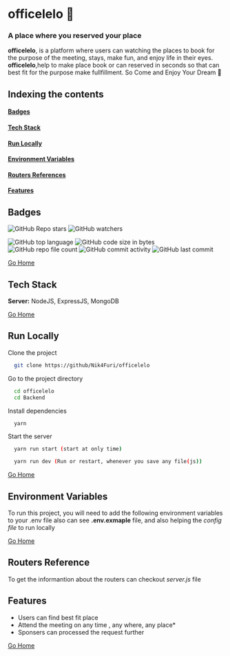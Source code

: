 # <h1 id="officelelo"> officelelo 🚀 </h1>
### A place where you reserved your place
**officelelo**, is a platform where users can watching the places to book for the purpose of the meeting, stays, make fun, and enjoy life in their eyes.
**officelelo**,help to make place book or can reserved in seconds so that can best fit for the purpose make fullfillment. So Come and Enjoy Your Dream 🌠

## Indexing the contents
####   <p><a href="#badges" >Badges</a></p>
####   <p><a href="#stack" >Tech Stack</a></p>
####   <p><a href="#runLocally" >Run Locally</a></p>
####   <p><a href="#envVar" >Environment Variables</a></p>
####   <p><a href="#routersRef" >Routers References</a></p>
####   <p><a href="#features" >Features</a></p>

## <h2 id="badges" >Badges </h2>


![GitHub Repo stars](https://img.shields.io/github/stars/Nik4Furi/officelelo?style=social) ![GitHub watchers](https://img.shields.io/github/watchers/Nik4Furi/officelelo?style=social)

![GitHub top language](https://img.shields.io/github/languages/top/Nik4Furi/officelelo)   ![GitHub code size in bytes](https://img.shields.io/github/languages/code-size/Nik4Furi/officelelo?style=flat-square) ![GitHub repo file count](https://img.shields.io/github/directory-file-count/Nik4Furi/officelelo) 
![GitHub commit activity](https://img.shields.io/github/commit-activity/m/Nik4Furi/officelelo)   ![GitHub last commit](https://img.shields.io/github/last-commit/Nik4Furi/officelelo)


<a href="#officelelo">Go Home </a>


## <h2 id="stack" >Tech Stack </h2>


**Server:** NodeJS, ExpressJS, MongoDB

<a href="#officelelo">Go Home </a>



## <h2 id="runLocally" >Run Locally </h2>

Clone the project

```bash
  git clone https://github/Nik4Furi/officelelo
```

Go to the project directory

```bash
  cd officelelo
  cd Backend
```
Install dependencies

```bash
  yarn
```

Start the server

```bash
  yarn run start (start at only time)

  yarn run dev (Run or restart, whenever you save any file(js))
```

<a href="#officelelo">Go Home </a>

## <h2 id="envVar">Environment Variables </h2>

To run this project, you will need to add the following environment variables to your .env file also can see  **.env.exmaple** file, and also helping the *config file* to run locally


<a href="#officelelo">Go Home </a>


## <h2 id="routersRef">Routers Reference </h2>

To get the informantion about the routers can checkout *server.js* file

## <h2 id="features">Features </h2>

- Users can find best fit place
- Attend the meeting on any time , any where, any place*
- Sponsers can processed the request further


<a href="#officelelo">Go Home </a>

